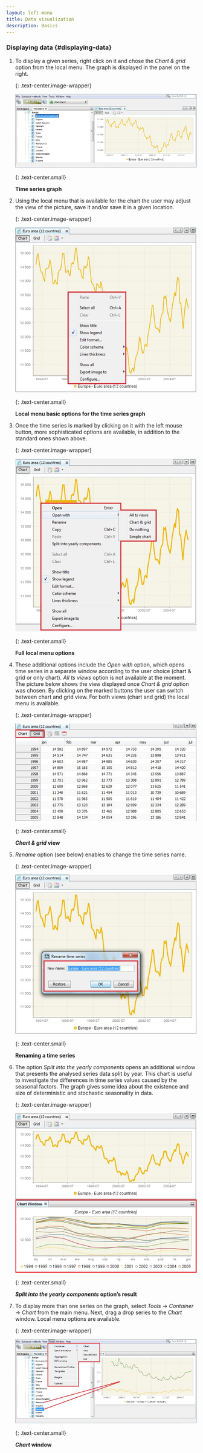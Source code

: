 ```yaml
---
layout: left-menu
title: Data visualization
description: Basics
---
```


### Displaying data {#displaying-data}

1.  To display a given series, right click on it and chose the *Chart &
    grid* option from the local menu. The graph is displayed in the
    panel on the right.

	{: .text-center.image-wrapper}

	![Text](/assets/img/reference-manual/manual/Aimage11.jpeg)

	{: .text-center.small}

	**Time series graph**

1.  Using the local menu that is available for the chart the user may
    adjust the view of the picture, save it and/or save it in a given
    location.

	{: .text-center.image-wrapper}

	![Text](/assets/img/reference-manual/manual/Aimage12.jpeg)

	{: .text-center.small}

	**Local menu basic options for the time series graph**

1.  Once the time series is marked by clicking on it with the left mouse
    button, more sophisticated options are available, in addition to the
    standard ones shown above.

	{: .text-center.image-wrapper}

	![Text](/assets/img/reference-manual/manual/Aimage13.jpeg)

	{: .text-center.small}

	**Full local menu options**

1.  These additional options include the *Open with* option, which opens
    time series in a separate window according to the user choice (chart
    & grid or only chart). *All ts views* option is not available at the
    moment. The picture below shows the view displayed once *Chart &
    grid* option was chosen. By clicking on the marked buttons the user
    can switch between chart and grid view. For both views (chart and
    grid) the local menu is available.

	{: .text-center.image-wrapper}

	![Text](/assets/img/reference-manual/manual/Aimage14.jpeg)

	{: .text-center.small}

	***Chart & grid* view**

1.  *Rename* option (see below) enables to change the time series
    name.

	{: .text-center.image-wrapper}

	![Text](/assets/img/reference-manual/manual/Aimage15.jpeg)

	{: .text-center.small}

	**Renaming a time series**

1.  The option *Split into the yearly components* opens an additional
    window that presents the analysed series data split by year. This
    chart is useful to investigate the differences in time series values
    caused by the seasonal factors. The graph gives some idea about the
    existence and size of deterministic and stochastic seasonality in
    data.

	{: .text-center.image-wrapper}

	![Text](/assets/img/reference-manual/manual/Aimage16.jpeg)

	{: .text-center.small}

	***Split into the yearly components* option’s result**

1.  To display more than one series on the graph, select *Tools* →
    *Container* → *Chart* from the main menu. Next, drag a drop series
    to the *Chart* window. Local menu options are available.

	{: .text-center.image-wrapper}

	![Text](/assets/img/reference-manual/manual/Aimage17.jpeg)

	{: .text-center.small}

	***Chart* window**